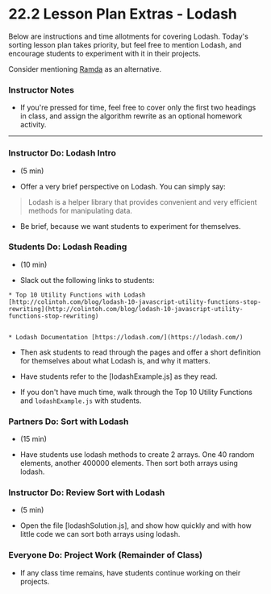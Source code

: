 # 22.2 Lesson Plan Extras - Lodash

Below are instructions and time allotments for covering Lodash. Today's sorting lesson plan takes priority, but feel free to mention Lodash, and encourage students to experiment with it in their projects.

Consider mentioning [Ramda](http://ramdajs.com/0.22.1/index.html) as an alternative.

### Instructor Notes

* If you're pressed for time, feel free to cover only the first two headings in class, and assign the algorithm rewrite as an optional homework activity.

- - -

### Instructor Do: Lodash Intro

 - (5 min)

* Offer a very brief perspective on Lodash. You can simply say:

> Lodash is a helper library that provides convenient and very efficient methods for manipulating data.

* Be brief, because we want students to experiment for themselves.

### Students Do: Lodash Reading

 - (10 min)

* Slack out the following links to students:


```
* Top 10 Utility Functions with Lodash [http://colintoh.com/blog/lodash-10-javascript-utility-functions-stop-rewriting](http://colintoh.com/blog/lodash-10-javascript-utility-functions-stop-rewriting)


* Lodash Documentation [https://lodash.com/](https://lodash.com/)
```

* Then ask students to read through the pages and offer a short definition for themselves about what Lodash is, and why it matters.


* Have students refer to the [lodashExample.js] as they read.


* If you don't have much time, walk through the Top 10 Utility Functions and `lodashExample.js` with students.

### Partners Do: Sort with Lodash

 - (15 min)

* Have students use lodash methods to create 2 arrays. One 40 random elements, another 400000 elements. Then sort both arrays using lodash.

### Instructor Do: Review Sort with Lodash

 - (5 min)

* Open the file [lodashSolution.js], and show how quickly and with how little code we can sort both arrays using lodash.

### Everyone Do: Project Work (Remainder of Class)

* If any class time remains, have students continue working on their projects. 
